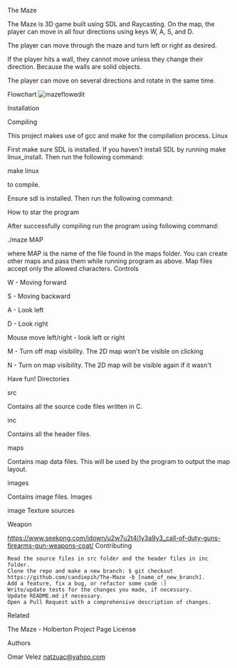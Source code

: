 The Maze

The Maze is 3D game built using SDL and Raycasting. On the map, the player can move in all four directions using keys W, A, S, and D.

The player can move through the maze and turn left or right as desired.

If the player hits a wall, they cannot move unless they change their direction. Because the walls are solid objects.

The player can move on several directions and rotate in the same time.

Flowchart
![mazeflowedit](https://github.com/Natzu83/maze/assets/130172504/838568cc-d4a3-4c2d-b504-560dfb3cb2d1)

Installation

Compiling

This project makes use of gcc and make for the compilation process.
Linux

First make sure SDL is installed. If you haven't install SDL by running make linux_install. Then run the following command:

make linux 

to compile.

Ensure sdl is installed. Then run the following command:

How to star the program

After successfully compiling run the program using following command:

./maze MAP

where MAP is the name of the file found in the maps folder. You can create other maps and pass them while running program as above. Map files accept only the allowed characters.
Controls

W - Moving forward

S - Moving backward

A - Look left

D - Look right

Mouse move left/right - look left or right

M - Turn off map visibility. The 2D map won't be visible on clicking

N - Turn on map visibility. The 2D map will be visible again if it wasn't

Have fun!
Directories

src

Contains all the source code files written in C.

inc

Contains all the header files.

maps

Contains map data files. This will be used by the program to output the map layout.

images

Contains image files.
Images

image
Texture sources

Weapon

https://www.seekpng.com/idown/u2w7u2t4i1y3a9y3_call-of-duty-guns-firearms-gun-weapons-coat/
Contributing

    Read the source files in src folder and the header files in inc folder.
    Clone the repo and make a new branch: $ git checkout https://github.com/candiepih/The-Maze -b [name_of_new_branch].
    Add a feature, fix a bug, or refactor some code :)
    Write/update tests for the changes you made, if necessary.
    Update README.md if necessary.
    Open a Pull Request with a comprehensive description of changes.

Related

The Maze - Holberton Project Page
License

Authors

Omar Velez natzuac@yahoo.com
